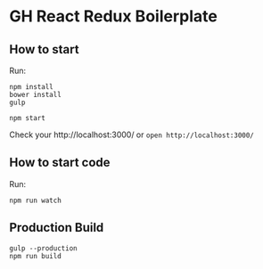 # GH React Redux Boilerplate

## How to start

Run:  
```
npm install
bower install
gulp

npm start
```

Check your http://localhost:3000/ or  `open http://localhost:3000/`


## How to start code

Run:  
```
npm run watch
```

## Production Build
```
gulp --production
npm run build
```